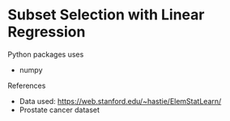 # Subset Selection with Linear Regression

Python packages uses
* numpy

References
* Data used: https://web.stanford.edu/~hastie/ElemStatLearn/
* Prostate cancer dataset